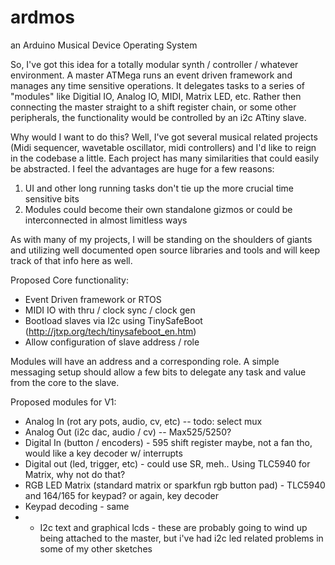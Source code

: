 ardmos
======

an Arduino Musical Device Operating System

So, I've got this idea for a totally modular synth / controller / whatever environment.   A master ATMega runs an event driven framework and manages any time sensitive operations.   It delegates tasks to a series of "modules" like Digitial IO, Analog IO, MIDI, Matrix LED, etc. Rather then connecting the master straight to a shift register chain, or some other peripherals,  the functionality would be controlled by an i2c ATtiny slave.   

Why would I want to do this?  Well, I've got several musical related projects (Midi sequencer, wavetable oscillator, midi controllers) and I'd like to reign in the codebase a little.  Each project has many similarities that could easily be abstracted.  I feel the advantages are huge for a few reasons:   

1) UI and other long running tasks don't tie up the more crucial time sensitive bits
2) Modules could become their own standalone gizmos or could be interconnected in almost limitless ways

As with many of my projects, I will be standing on the shoulders of giants and utilizing well documented open source libraries and tools and will keep track of that info here as well. 

Proposed Core functionality:
 - Event Driven framework or RTOS
 - MIDI IO with thru / clock sync / clock gen
 - Bootload slaves via I2c using TinySafeBoot (http://jtxp.org/tech/tinysafeboot_en.htm)
 - Allow configuration of slave address / role 

Modules will have an address and a corresponding role.   A simple messaging setup should allow a few bits
to delegate any task and value from the core to the slave.  

Proposed modules for V1:

- Analog In  (rot ary pots, audio, cv, etc)  -- todo: select mux
- Analog Out  (i2c dac, audio / cv)   -- Max525/5250? 
- Digital In (button / encoders)  - 595 shift register maybe, not a fan tho, would like a key decoder w/ interrupts
- Digital out (led, trigger, etc) - could use SR, meh..   Using TLC5940 for Matrix, why not do that? 
- RGB LED Matrix (standard matrix or sparkfun rgb button pad) - TLC5940 and 164/165 for keypad? or again, key decoder  
- Keypad decoding - same
- - I2c text and graphical lcds - these are probably going to wind up being attached to the master, but i've had i2c led related problems in some of my other sketches




